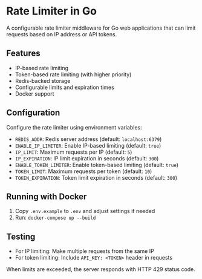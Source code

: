 # Rate Limiter in Go

A configurable rate limiter middleware for Go web applications that can limit requests based on IP address or API tokens.

## Features

- IP-based rate limiting
- Token-based rate limiting (with higher priority)
- Redis-backed storage
- Configurable limits and expiration times
- Docker support

## Configuration

Configure the rate limiter using environment variables:

- `REDIS_ADDR`: Redis server address (default: `localhost:6379`)
- `ENABLE_IP_LIMITER`: Enable IP-based limiting (default: `true`)
- `IP_LIMIT`: Maximum requests per IP (default: `5`)
- `IP_EXPIRATION`: IP limit expiration in seconds (default: `300`)
- `ENABLE_TOKEN_LIMITER`: Enable token-based limiting (default: `true`)
- `TOKEN_LIMIT`: Maximum requests per token (default: `10`)
- `TOKEN_EXPIRATION`: Token limit expiration in seconds (default: `300`)

## Running with Docker

1. Copy `.env.example` to `.env` and adjust settings if needed
2. Run: `docker-compose up --build`

## Testing

- For IP limiting: Make multiple requests from the same IP
- For token limiting: Include `API_KEY: <TOKEN>` header in requests

When limits are exceeded, the server responds with HTTP 429 status code.